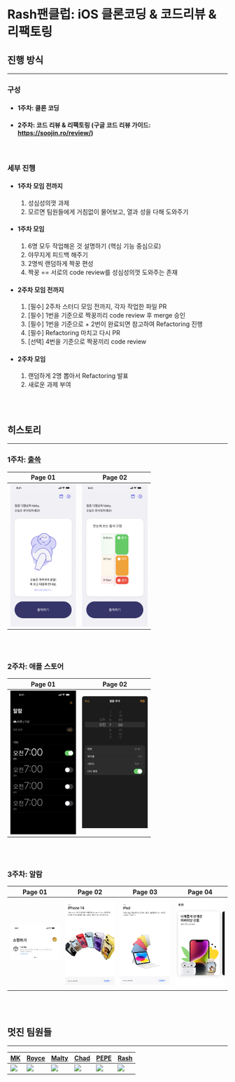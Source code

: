 # Rash팬클럽: iOS 클론코딩 & 코드리뷰 & 리팩토링

## 진행 방식
<hr>

### 구성
- #### 1주차: 클론 코딩
- #### 2주차: 코드 리뷰 & 리팩토링 (구글 코드 리뷰 가이드: https://soojin.ro/review/)

<br>

### 세부 진행

- #### 1주차 모임 전까지
    1. 성심성의껏 과제
    2. 모르면 팀원들에게 거침없이 물어보고, 열과 성을 다해 도와주기

- #### 1주차 모임
    1. 6명 모두 작업해온 것 설명하기 (핵심 기능 중심으로)
    2. 야무지게 피드백 해주기
    3. 2명씩 랜덤하게 짝꿍 편성
    4. 짝꿍 == 서로의 code review를 성심성의껏 도와주는 존재

- #### 2주차 모임 전까지
    1. [필수] 2주차 스터디 모임 전까지, 각자 작업한 파일 PR
    2. [필수] 1번을 기준으로 짝꿍끼리 code review 후 merge 승인
    3. [필수] 1번을 기준으로 + 2번이 완료되면 참고하여 Refactoring 진행
    4. [필수] Refactoring 마치고 다시 PR
    5. [선택] 4번을 기준으로 짝꿍끼리 code review

- #### 2주차 모임
    1. 랜덤하게 2명 뽑아서 Refactoring 발표
    2. 새로운 과제 부여


<br>
<br>

## 히스토리
<hr>

### 1주차: [출쓱](https://apps.apple.com/kr/app/%EC%B6%9C%EC%93%B1/id6445873342)

|Page 01|Page 02|
|---|---|
|<img src="./history/week01_01.png" width="150px">|<img src="./history/week01_02.png" width="150px">|

<br>
<br>

### 2주차: 애플 스토어

|Page 01|Page 02|
|---|---|
|<img src="./history/week02_01.png" width="150px">|<img src="./history/week02_02.png" width="150px">|

<br>
<br>

### 3주차: 알람

|Page 01|Page 02|Page 03|Page 04|
|---|---|---|---|
|<img src="./history/week03_01.png">|<img src="./history/week03_02.png">|<img src="./history/week03_03.png">|<img src="./history/week03_04.png">|

<br>
<br>



## 멋진 팀원들
<hr>

|[MK](https://github.com/MK827)|[Royce](https://github.com/Jin-s-work)|[Malty](https://github.com/youihyonKim)|[Chad](https://github.com/chad0909)|[PEPE](https://github.com/unboxing96)|[Rash](https://github.com/kdb1217)|
|---|---|---|---|---|---|
|<img src="https://github.com/MK827.png">|<img src="https://github.com/Jin-s-work.png">|<img src="https://github.com/youihyonKim.png">|<img src="https://github.com/chad0909.png">|<img src="https://github.com/unboxing96.png">|<img src="https://github.com/kdb1217.png">|
